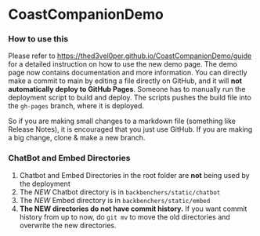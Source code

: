 # CoastCompanionDemo

### How to use this
Please refer to https://thed3vel0per.github.io/CoastCompanionDemo/guide for a detailed instruction on how to use the new demo page. The demo page now contains documentation and more information. You can directly make a commit to main by editing a file directly on GitHub, and it will **not automatically deploy to GitHub Pages**. Someone has to manually run the deployment script to build and deploy. The scripts pushes the build file into the ``gh-pages`` branch, where it is deployed.

So if you are making small changes to a markdown file (something like Release Notes), it is encouraged that you just use GitHub. If you are making a big change, clone & make a new branch.

### ChatBot and Embed Directories
1. Chatbot and Embed Directories in the root folder are **not** being used by the deployment
2. The *NEW* Chatbot directory is in ``backbenchers/static/chatbot``
3. The *NEW* Embed directory is in ``backbenchers/static/embed``
4. **The NEW directories do not have commit history.** If you want commit history from up to now, do ``git mv`` to move the old directories and overwrite the new directories.
